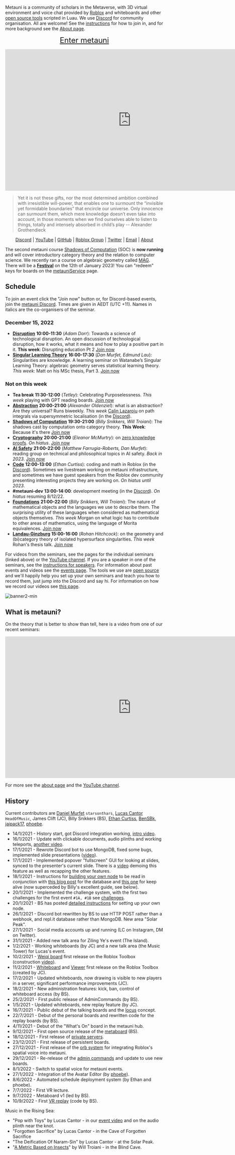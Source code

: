 Metauni is a community of scholars in the Metaverse, with 3D virtual environment and voice chat provided by [Roblox](https://www.roblox.com/) and whiteboards and other [open source tools](https://metauni.org/posts/open/open) scripted in Luau. We use [Discord](https://www.discord.com) for community organisation. All are welcome! See the [instructions](https://metauni.org/posts/instructions/instructions) for how to join in, and for more background see the [About page](https://metauni.org/about/).

<p align="center">
  <span style="font-size:x-large;"><a target="_blank" href="https://www.roblox.com/games/8165217582/The-Rising-Sea">Enter metauni</a></span>
</p>

<p align="center">
<iframe width="800" height="450" src="https://www.youtube.com/embed/FtAna8-T4Ms" title="YouTube video player" frameborder="0" allow="accelerometer; autoplay; clipboard-write; encrypted-media; gyroscope; picture-in-picture" allowfullscreen></iframe>
</p>

> Yet it is not these gifts, nor the most determined ambition combined with irresistible will-power, that enables one to surmount the “invisible yet formidable boundaries” that encircle our universe. Only innocence can surmount them, which mere knowledge doesn’t even take into account, in those moments when we find ourselves able to listen to things, totally and intensely absorbed in child’s play -- Alexander Grothendieck

<p align="center">
  <a target="_blank" href="https://discord.gg/9yBaAxPSK8">Discord</a> |
  <a target="_blank" href="https://www.youtube.com/playlist?list=PLKnx70LRf21eZQ7ZfEU5SibsJrAFvJU41">YouTube</a> |
  <a target="_blank" href="https://github.com/metauni">GitHub</a> |
  <a target="_blank" href="https://www.roblox.com/groups/13108882/metauni#!/about">Roblox Group</a> |
  <a target="_blank" href="https://twitter.com/_metauni">Twitter</a> |
  <a target="_blank" href="mailto:admin@metauni.org">Email</a> |
  <a target="_blank" href="/about">About</a>
</p>

The second metauni course [Shadows of Computation](https://metauni.org/soc/) (SOC) is **now running** and will cover introductory category theory and the relation to computer science. We recently ran a course on algebraic geometry called [MAG](https://www.metauni.org/mag). There will be a **[Festival](https://metauni.org/festival/2023/)** on the 12th of January 2023! You can "redeem" keys for boards on the [metauniService](http://metauniservice.com:8080/) page.

## Schedule

To join an event click the "Join now" button or, for Discord-based events, join the [metauni Discord](https://discord.gg/9yBaAxPSK8). Times are given in AEDT (UTC +11). Names in italics are the co-organisers of the seminar.
<!-- The schedule is also available in the iCalendar format. -->

<!--* [Google Calendar](https://www.google.com/calendar/render?cid=mtat12fcie0kaavivca4lgpp69oqpg6v@import.calendar.google.com)-->
<!--* [Apple/Android/Outlook Calendar](webcal://metauni.org/schedule.ics)-->
<!--* <a class="copy-to-clipboard" data-clipboard-text="https://metauni.org/schedule.ics">Copy ICS Link</a> -->

<!-- BEGIN WHATS ON -->
### December 15, 2022
* **[Disruption](https://metauni.org/disruption)** **10:00-11:30** (*Adam Dorr*): Towards a science of technological disruption. An open discussion of technological disruption, how it works, what it means and how to play a positive part in it. **This week**: Disrupting education Pt 2 [Join now](https://www.roblox.com/games/start?placeId=8165217582&launchData=/)
* **[Singular Learning Theory](https://metauni.org/slt)** **16:00-17:30** (*Dan Murfet, Edmund Lau*): Singularities are knowledge. A learning seminar on Watanabe’s Singular Learning Theory: algebraic geometry serves statistical learning theory. *This week*: Matt on his MSc thesis, Part 3. [Join now](https://www.roblox.com/games/start?placeId=8165217582&launchData=pocket:Symbolic%20Wilds%2017)

<!-- END WHATS ON -->

### Not on this week
<!-- BEGIN WHATS OFF -->
* **Tea break** **11:30-12:00** (*Tetley*): Celebrating Purposelessness. *This week* playing with GPT reading boards. [Join now](https://www.roblox.com/games/start?placeId=8165217582&launchData=/)
* **[Abstraction](https://metauni.org/abstraction)** **20:00-21:00** (*Alexander Oldenziel*): what is an abstraction? Are they universal? Runs biweekly. *This week* [Calin Lazaroiu](https://events.theory.nipne.ro/gap/index.php/8-homepage/10-calin-lazaroiu-homepage) on path integrals via supersymmetric localisation (in the [Discord](https://discord.gg/9yBaAxPSK8)).
* **[Shadows of Computation](https://metauni.org/soc)** **19:30-21:00** (*Billy Snikkers, Will Troiani*): The shadows cast by computation onto category theory. **This Week**: Because it's there [Join now](https://www.roblox.com/games/start?placeId=8165217582&launchData=pocket:Moonlight%20Forest%208)
* **[Cryptography](https://lnor.net/uc-seminar.html)** **20:00-21:00** (*Eleanor McMurtry*): on [zero knowledge proofs](https://en.wikipedia.org/wiki/Zero-knowledge_proof). *On hiatus*. [Join now](https://www.roblox.com/games/8164849103/Deprecation)
* **[AI Safety](https://metauni.org/ai-safety)** **21:00-22:00** (*Matthew Farrugia-Roberts, Dan Murfet*): reading group on technical and philosophical topics in AI safety. *Back in 2023*. [Join now](https://www.roblox.com/games/start?placeId=8165217582&launchData=pocket:Gemini%20Pulsar%201)
* **[Code](https://metauni.org/code)** **12:00-13:00** (*Ethan Curtiss*): coding and math in Roblox (in the [Discord](https://discord.gg/9yBaAxPSK8)). Sometimes we livestream working on metauni infrastructure, and sometimes we have guest speakers from the Roblox dev community presenting interesting projects they are working on. *On hiatus until 2023*.
* **#metauni-dev** **13:00-14:00**: development meeting (in the [Discord](https://discord.gg/9yBaAxPSK8)). *On hiatus* resuming 8/12/22.
* **[Foundations](https://metauni.org/foundations)** **21:00-22:00** (*Billy Snikkers, Will Troiani*): The nature of mathematical objects and the languages we use to describe them. The surprising utility of these languages when considered as mathematical objects themselves. *This week* Morgan on what logic has to contribute to other areas of mathematics, using the language of Morita equivalences. [Join now](https://www.roblox.com/games/start?placeId=8165217582&launchData=pocket:Moonlight%20Forest%203)
* **[Landau-Ginzburg](https://metauni.org/lg)** **15:00-16:00** (*Rohan Hitchcock*): on the geometry and (bi)category theory of isolated hypersurface singularities. *This week* Rohan's thesis talk. [Join now](https://www.roblox.com/games/start?placeId=8165217582&launchData=pocket:Symbolic%20Wilds%209)
<!-- END WHATS OFF -->

For videos from the seminars, see the pages for the individual seminars (linked above) or the [YouTube channel](https://www.youtube.com/playlist?list=PLKnx70LRf21eZQ7ZfEU5SibsJrAFvJU41). If you are a speaker in one of the seminars, see the [instructions for speakers](https://metauni.org/posts/instructions/instructions-admin). For information about past events and videos see the [events page](http://metauni.org/posts/events/events). The tools we use are [open source](https://metauni.org/posts/open/open) and we'll happily help you set up your own seminars and teach you how to record them, just jump into the Discord and say hi. For information on how we record our videos see [this page](https://metauni.org/posts/instructions/video).

![banner2-min](https://user-images.githubusercontent.com/320329/177882287-619645de-045c-4f66-9db6-ef46c910d318.png)

## What is metauni?

On the theory that is better to show than tell, here is a video from one of our recent seminars:

<p align="center">
<iframe width="800" height="450" src="https://www.youtube.com/embed/Fccfv2DWUgM" title="YouTube video player" frameborder="0" allow="accelerometer; autoplay; clipboard-write; encrypted-media; gyroscope; picture-in-picture" allowfullscreen></iframe>
</p>

For more see the [about page](https://metauni.org/about/) and the [YouTube channel](https://www.youtube.com/playlist?list=PLKnx70LRf21eZQ7ZfEU5SibsJrAFvJU41).

## History

Current contributors are [Daniel Murfet](http://www.therisingsea.org) `starsonthars`, [Lucas Cantor](https://www.lucascantormusic.com/) `HeadOfMusic`, James Clift (JC), Billy Snikkers (BS), [Ethan Curtiss](https://github.com/EthanCurtiss), [BenSBk](https://github.com/BenSBk), [jaipack17](https://jaipack17.github.io), [phoebe](https://phoebeivy.dev).

* 14/1/2021 - History start, got Discord integration working, [intro video](https://youtu.be/0K3sCNvFpWE).
* 16/1/2021 - Update with clickable documents, audio plinths and working teleports, [another video](https://youtu.be/CJeuAvoRE9U).
* 17/1/2021 - Rewrote Discord bot to use MongoDB, fixed some bugs, implemented slide presentations ([video](https://youtu.be/9-fyJvrTRzA)).
* 17/1/2021 - Implemented popover "fullscreen" GUI for looking at slides, synced to the presenter's current slide. There is a [video](https://youtu.be/rNtZGYnRHdA) demoing this feature as well as recapping the other features.
* 18/1/2021 - Instructions for [building your own node](https://youtu.be/SEwmyMInqTM) to be read in conjunction with [this blog post](https://towardsdatascience.com/creating-a-discord-bot-from-scratch-and-connecting-to-mongodb-828ad1c7c22e) for the database and [this one](https://repl.it/talk/learn/Hosting-discordpy-bots-with-replit/11008) for keep alive (now superceded by Billy's excellent guide, see below).
* 20/1/2021 - Implemented the challenge system, with the first two challenges for the first event `#1A, #1B` see [challenges](http://metauni.org/posts/challenges/challenges).
* 20/1/2021 - BS has posted [detailed instructions](http://metauni.org/posts/make-your-own/make-your-own) for setting up your own node.
* 26/1/2021 - Discord bot rewritten by BS to use HTTP POST rather than a webhook, and repl.it database rather than MongoDB. New area "Solar Peak".
* 27/1/2021 - Social media accounts up and running (LC on Instagram, DM on Twitter).
* 31/1/2021 - Added new talk area for Ziling Ye's event (The Island).
* 1/2/2021 - Working whiteboards (by JC) and a new talk area (the Music Tower) for Lucas's event.
* 10/2/2021 - [Weiqi board](https://www.roblox.com/library/6366028251/metauni-Weiqi-Go-board) first release on the Roblox Toolbox (construction [video](https://youtu.be/wWtrTFI4ppc)).
* 11/2/2021 - [Whiteboard](https://www.roblox.com/library/6376883627/metauni-Whiteboard) and [Viewer](https://www.roblox.com/library/6377010705/metauni-Viewer) first release on the Roblox Toolbox (created by JC).
* 17/2/2021 - Updated whiteboards, now drawing is visible to new players in a server, significant performance improvements (JC).
* 18/2/2021 - New administration features: kick, ban, control of whiteboard access (by BS).
* 25/2/2021 - First public release of AdminCommands (by BS).
* 1/5/2021 - Updated whiteboards, new replay feature (by JC).
* 16/7/2021 - Public debut of the talking boards and the [locus](https://metauni.org/posts/loci/loci) concept.
* 22/7/2021 - Debut of the personal boards and rewritten code for the replay boards (by BS).
* 4/11/2021 - Debut of the "What's On" board in the metauni hub.
* 9/12/2021 - First open source release of the [metaboard](https://github.com/metauni/metaboard) (BS).
* 18/12/2021 - First release of [private servers](https://metauni.org/posts/private/private).
* 23/12/2021 - First release of persistent boards.
* 27/12/2021 - First release of the [orb system](https://github.com/metauni/orb) for integrating Roblox's spatial voice into metauni.
* 29/12/2021 - Re-release of the [admin commands](https://github.com/metauni/admin) and update to use new boards.
* 8/1/2022 - Switch to spatial voice for metauni events.
* 27/1/2022 - Integration of the Avatar Editor (by [phoebe](https://phoebeivy.dev)).
* 8/6/2022 - Automated schedule deployment system (by Ethan and phoebe).
* 7/7/2022 - First VR lecture.
* 9/7/2022 - Metaboard v1 (led by BS).
* 10/9/2022 - First [VR replay](https://youtu.be/s4dfwxzXEFM) (code by BS).

Music in the Rising Sea:

* "Pop with Toys" by Lucas Cantor - in our [event video](https://youtu.be/xNqGxgiP0Cc) and on the audio plinth near the knot.
* "Forgotten Sacrifice" by Lucas Cantor - in the Cave of Forgotten Sacrifice
* "The Deification Of Naram-Sin" by Lucas Cantor - at the Solar Peak.
* "[A Metric Based on Insects](https://obduratefleet.bandcamp.com/album/obdurate)" by Will Troiani - in the Blind Cave.
